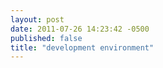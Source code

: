 ```yaml
---
layout: post
date: 2011-07-26 14:23:42 -0500
published: false
title: "development environment"
---
```

